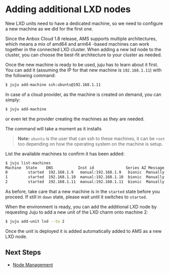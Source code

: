 # Adding additional LXD nodes

New LXD units need to have a dedicated machine, so we need to configure a new machine as we did for the first one.

Since the Anbox Cloud 1.8 release,  AMS supports multiple architectures, which means a mix of amd64 and arm64 -based machines can work together in the connected LXD cluster. When adding a new lxd node to the cluster, you can choose the best-fit architecture to your cluster as needed.

Once the new machine is ready to be used, juju has to learn about it first. You can add it (assuming the IP for that new machine is `192.168.1.11`) with the following command:

```bash
$ juju add-machine ssh:ubuntu@192.168.1.11
```

In case of a cloud provider, as the machine is created on demand, you can simply:

```bash
$ juju add-machine
```

or even let the provider creating the machines as they are needed.

The command will take a moment as it installs

> **Note:**  `ubuntu` is the user that can ssh to these machines, it can be `root` too depending
    on how the operating system on the machine is setup.

List the available machines to confirm it has been added:

```bash
$ juju list-machines
Machine  State    DNS           Inst id              Series AZ Message
0    	  started  192.168.1.9   manual:192.168.1.9   bionic  Manually provisioned machine 
1    	  started  192.168.1.10  manual:192.168.1.10  bionic  Manually provisioned machine
2    	  started  192.168.1.11  manual:192.168.1.11  bionic  Manually provisioned machine
```

As before, take care that a new machine is in the `started` state before you proceed. If
still in `down` state, please wait until it switches to `started`. 

When the environment is ready, you can add the additional LXD node by requesting Juju to add a new unit of the LXD charm onto machine 2:

```bash
$ juju add-unit lxd --to 2
```

Once the unit is deployed it is added automatically added to AMS as a new LXD node.

## Next Steps
 * [Node Management](https://discourse.ubuntu.com/t/managing-lxd-nodes/17757)
 
